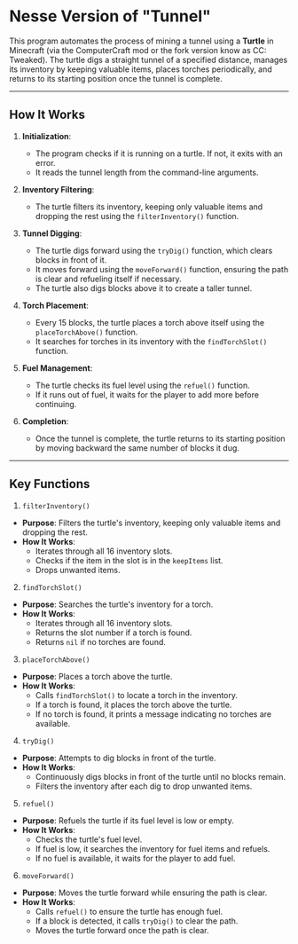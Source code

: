 # Nesse Version of "Tunnel"

This program automates the process of mining a tunnel using a **Turtle** in Minecraft (via the ComputerCraft mod or the fork version know as CC: Tweaked). The turtle digs a straight tunnel of a specified distance, manages its inventory by keeping valuable items, places torches periodically, and returns to its starting position once the tunnel is complete.

---

## How It Works

1. **Initialization**:
   - The program checks if it is running on a turtle. If not, it exits with an error.
   - It reads the tunnel length from the command-line arguments.

2. **Inventory Filtering**:
   - The turtle filters its inventory, keeping only valuable items and dropping the rest using the `filterInventory()` function.

3. **Tunnel Digging**:
   - The turtle digs forward using the `tryDig()` function, which clears blocks in front of it.
   - It moves forward using the `moveForward()` function, ensuring the path is clear and refueling itself if necessary.
   - The turtle also digs blocks above it to create a taller tunnel.

4. **Torch Placement**:
   - Every 15 blocks, the turtle places a torch above itself using the `placeTorchAbove()` function.
   - It searches for torches in its inventory with the `findTorchSlot()` function.

5. **Fuel Management**:
   - The turtle checks its fuel level using the `refuel()` function.
   - If it runs out of fuel, it waits for the player to add more before continuing.

6. **Completion**:
   - Once the tunnel is complete, the turtle returns to its starting position by moving backward the same number of blocks it dug.

---

## Key Functions

1. `filterInventory()`
- **Purpose**: Filters the turtle's inventory, keeping only valuable items and dropping the rest.
- **How It Works**:
  - Iterates through all 16 inventory slots.
  - Checks if the item in the slot is in the `keepItems` list.
  - Drops unwanted items.

2. `findTorchSlot()`
- **Purpose**: Searches the turtle's inventory for a torch.
- **How It Works**:
  - Iterates through all 16 inventory slots.
  - Returns the slot number if a torch is found.
  - Returns `nil` if no torches are found.

3. `placeTorchAbove()`
- **Purpose**: Places a torch above the turtle.
- **How It Works**:
  - Calls `findTorchSlot()` to locate a torch in the inventory.
  - If a torch is found, it places the torch above the turtle.
  - If no torch is found, it prints a message indicating no torches are available.

4. `tryDig()`
- **Purpose**: Attempts to dig blocks in front of the turtle.
- **How It Works**:
  - Continuously digs blocks in front of the turtle until no blocks remain.
  - Filters the inventory after each dig to drop unwanted items.

5. `refuel()`
- **Purpose**: Refuels the turtle if its fuel level is low or empty.
- **How It Works**:
  - Checks the turtle's fuel level.
  - If fuel is low, it searches the inventory for fuel items and refuels.
  - If no fuel is available, it waits for the player to add fuel.

6. `moveForward()`
- **Purpose**: Moves the turtle forward while ensuring the path is clear.
- **How It Works**:
  - Calls `refuel()` to ensure the turtle has enough fuel.
  - If a block is detected, it calls `tryDig()` to clear the path.
  - Moves the turtle forward once the path is clear.